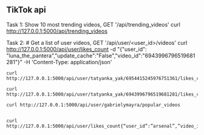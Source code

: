 ## TikTok api 

Task 1: Show 10 most trending videos, GET '/api/trending_videos'
    curl http://127.0.0.1:5000/api/trending_videos

Task 2: # Get a list of user videos, GET '/api/user/<user_id>/videos'
    curl http://127.0.0.1:5000/api/user/likes_count -d "{\"user_id\": \"luna_the_pantera\",\"update_cache\":\"False\",\"video_id\":\"6943996796519681281\"}" -H 'Content-Type: application/json'


    curl http://127.0.0.1:5000/api/user/tatyanka_yak/6954415245976751361/likes_count

    curl http://127.0.0.1:5000/api/user/tatyanka_yak/6943996796519681281/likes_count
       
    curl http://127.0.0.1:5000/api/user/gabrielymayra/popular_videos


    curl http://127.0.0.1:5000/api/user/likes_count{“user_id”:”arsenal”,”video_id”:”6954415245976751361”,“update_cache”:"True"}